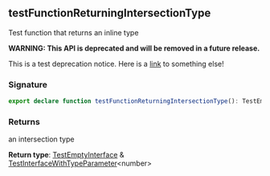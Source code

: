 ## testFunctionReturningIntersectionType

Test function that returns an inline type

**WARNING: This API is deprecated and will be removed in a future release.**

This is a test deprecation notice. Here is a [link](docs/test-suite-a/testfunctionreturninguniontype-function) to something else!

<a id="testfunctionreturningintersectiontype-signature"></a>

### Signature

```typescript
export declare function testFunctionReturningIntersectionType(): TestEmptyInterface & TestInterfaceWithTypeParameter<number>;
```

<a id="testfunctionreturningintersectiontype-returns"></a>

### Returns

an intersection type

**Return type**: [TestEmptyInterface](docs/test-suite-a/testemptyinterface-interface) & [TestInterfaceWithTypeParameter](docs/test-suite-a/testinterfacewithtypeparameter-interface)\<number>
